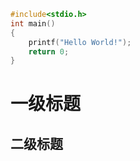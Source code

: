 ```C
#include<stdio.h>
int main()
{
    printf("Hello World!");
    return 0;
}
```
# 一级标题
## 二级标题

